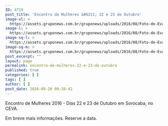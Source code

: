 ```yaml
---
ID: 4719
post_title: 'Encontro de Mulheres &#8211; 22 e 23 de Outubro'
image-xl: >
  https://assets.gruponews.com.br/gruponews/uploads/2016/08/Foto-de-Evandro-Batista.jpg
image-l: >
  https://assets.gruponews.com.br/gruponews/uploads/2016/08/Foto-de-Evandro-Batista-1000x720.jpg
image-sq-l: >
  https://assets.gruponews.com.br/gruponews/uploads/2016/08/Foto-de-Evandro-Batista.jpg
image-sq-m: >
  https://assets.gruponews.com.br/gruponews/uploads/2016/08/Foto-de-Evandro-Batista-720x720.jpg
post_excerpt: ""
layout: page
permalink: encontro-de-mulheres-22-e-23-de-outubro
published: true
categories: [ ]
tags: [ ]
author: [ ]
post_date: 2016-08-20 00:38:42
---
```

Encontro de Mulheres 2016 - Dias 22 e 23 de Outubro em Sorocaba, no CEVA.

Em breve mais informações. Reserve a data.